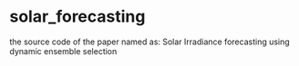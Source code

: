 # solar_forecasting
the source code of the paper named as: Solar Irradiance forecasting using dynamic ensemble selection
